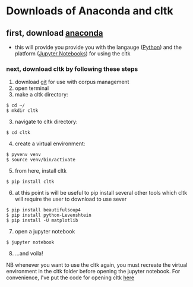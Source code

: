# Downloads of Anaconda and cltk

## first, download [anaconda](https://www.anaconda.com/distribution/)
- this will provide you provide you with the langauge ([Python](https://www.python.org)) and the platform ([Jupyter Notebooks](https://jupyter.org)) for using the cltk

### next, download cltk by following these steps

1. download [git](https://git-scm.com/downloads) for use with corpus management 
2. open terminal
3. make a cltk directory:
```
$ cd ~/
$ mkdir cltk
```
3. navigate to cltk directory: 

```
$ cd cltk
```
4. create a virtual environment: 
```
$ pyvenv venv
$ source venv/bin/activate
```
5. from here, install cltk

```
$ pip install cltk
```

6. at this point is will be useful to pip install several other tools which cltk will require the user to download to use sever 

```
$ pip install beautifulsoup4
$ pip install python-Levenshtein
$ pip install -U matplotlib
```

7. open a jupyter notebook

```
$ jupyter notebook
```
8. ...and voila!

NB whenever you want to use the cltk again, you must recreate the virtual environment in the cltk folder before opening the jupyter notebook. For convenience, I've put the code for opening cltk [here](/resources/runcltk)

